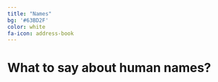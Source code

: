 ```yaml
---
title: "Names"
bg: '#63BD2F'
color: white
fa-icon: address-book
---
```



# What to say about human names?

